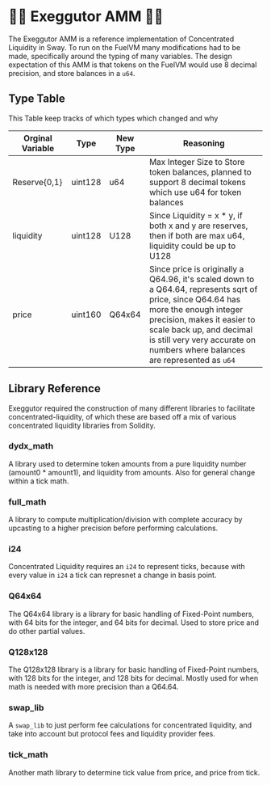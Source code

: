 # 🍍🌴 Exeggutor AMM 🍍🌴

The Exeggutor AMM is a reference implementation of Concentrated Liquidity in Sway. To run on the FuelVM many modifications had to be made, specifically around the typing of many variables. The design expectation of this AMM is that tokens on the FuelVM would use 8 decimal precision, and store balances in a `u64`.

## Type Table

This Table keep tracks of which types which changed and why

| Orginal Variable |  Type  |  New Type  |  Reasoning |
| ---------------- | -------|------------|------------|
| Reserve{0,1}         | uint128 |  u64       | Max Integer Size to Store token balances, planned to support 8 decimal tokens which use u64 for token balances         |
| liquidity         | uint128 |  U128       | Since Liquidity = x * y, if both x and y are reserves, then if both are max u64, liquidity could be up to U128         |
| price         | uint160 |  Q64x64       | Since price is originally a Q64.96, it's scaled down to a Q64.64, represents sqrt of price, since Q64.64 has more the enough integer precision, makes it easier to scale back up, and decimal is still very very accurate on numbers where balances are represented as `u64`        |

## Library Reference

Exeggutor required the construction of many different libraries to facilitate concentrated-liquidity, of which these are based off a mix of various concentrated liquidity libraries from Solidity.

### dydx_math

A library used to determine token amounts from a pure liquidity number (amount0 * amount1), and liquidity from amounts. Also for general change within a tick math.

### full_math

A library to compute multiplication/division with complete accuracy by upcasting to a higher precision before performing calculations.

### i24

Concentrated Liquidity requires an `i24` to represent ticks, because with every value in `i24` a tick can represnet a change in basis point.

### Q64x64

The Q64x64 library is a library for basic handling of Fixed-Point numbers, with 64 bits for the integer, and 64 bits for decimal. Used to store price and do other partial values.

### Q128x128

The Q128x128 library is a library for basic handling of Fixed-Point numbers, with 128 bits for the integer, and 128 bits for decimal. Mostly used for when math is needed with more precision than a Q64.64.

### swap_lib

A `swap_lib` to just perform fee calculations for concentrated liquidity, and take into account but protocol fees and liquidity provider fees.

### tick_math

Another math library to determine tick value from price, and price from tick.


